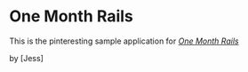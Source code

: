 # One Month Rails

This is the pinteresting sample application for 
[*One Month Rails*](http://onemonthrails.com)

by [Jess]